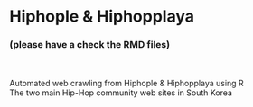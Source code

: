 # Hiphople & Hiphopplaya
### **(please have a check the RMD files)**
<br /><br />Automated web crawling from Hiphople & Hiphopplaya using R
<br />The two main Hip-Hop community web sites in South Korea


